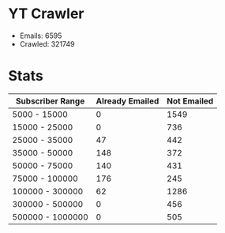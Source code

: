 # YT Crawler
- Emails: 6595
- Crawled: 321749

# Stats
| Subscriber Range  | Already Emailed | Not Emailed |
|-------|-------|-------|
| 5000 - 15000 | 0 | 1549 |
| 15000 - 25000 | 0 | 736 |
| 25000 - 35000 | 47 | 442 |
| 35000 - 50000 | 148 | 372 |
| 50000 - 75000 | 140 | 431 |
| 75000 - 100000 | 176 | 245 |
| 100000 - 300000 | 62 | 1286 |
| 300000 - 500000 | 0 | 456 |
| 500000 - 1000000 | 0 | 505 |

